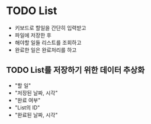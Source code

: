 # TODO List
* 키보드로 할일을 간단히 입력받고
* 파일에 저장한 후 
* 해야할 일들 리스트를 조회하고
* 완료한 일은 완료처리를 하고

## TODO List를 저장하기 위한 데이터 추상화
* "할 일"
* "저장된 날짜, 시각"
* "완료 여부"
* "List의 ID"
* "완료된 날짜, 시각"